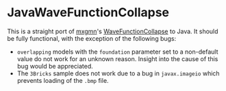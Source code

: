 # JavaWaveFunctionCollapse

This is a straight port of [mxgmn]()'s [WaveFunctionCollapse](https://github.com/mxgmn/WaveFunctionCollapse) to Java. It should be fully functional, with the exception of the following bugs:

* `overlapping` models with the `foundation` parameter set to a non-default value do not work for an unknown reason. Insight into the cause of this bug would be appreciated.
* The `3Bricks` sample does not work due to a bug in `javax.imageio` which prevents loading of the `.bmp` file.